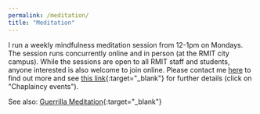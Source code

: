 ```yaml
---
permalink: /meditation/
title: "Meditation"
---
```


I run a weekly mindfulness meditation session from 12-1pm on Mondays. The session runs concurrently online and in person (at the RMIT city campus). While the sessions are open to all RMIT staff and students, anyone interested is also welcome to join online. Please contact me [here](mailto:ascelin.gordon@rmit.edu.au) to find out more and see [this link](https://www.rmit.edu.au/students/support-and-facilities/student-support/chaplaincy/events-and-activities#mindfulness){:target="_blank"} for further details (click on "Chaplaincy events").


See also: [Guerrilla Meditation](https://www.facebook.com/GuerrillaMeditation){:target="_blank"}